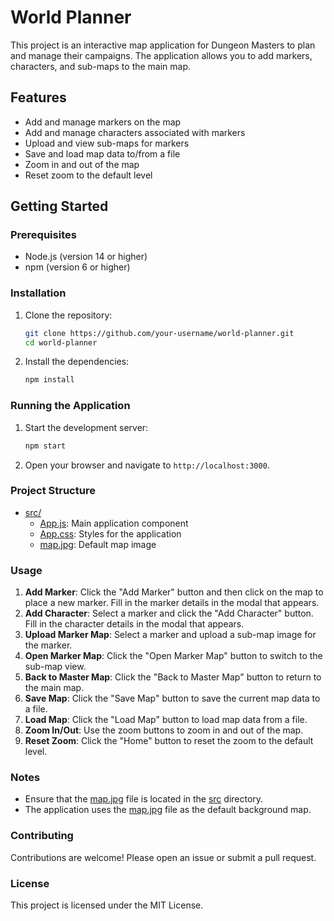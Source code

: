 # World Planner

This project is an interactive map application for Dungeon Masters to plan and manage their campaigns. The application allows you to add markers, characters, and sub-maps to the main map.

## Features

- Add and manage markers on the map
- Add and manage characters associated with markers
- Upload and view sub-maps for markers
- Save and load map data to/from a file
- Zoom in and out of the map
- Reset zoom to the default level

## Getting Started

### Prerequisites

- Node.js (version 14 or higher)
- npm (version 6 or higher)

### Installation

1. Clone the repository:

    ```bash
    git clone https://github.com/your-username/world-planner.git
    cd world-planner
    ```

2. Install the dependencies:

    ```bash
    npm install
    ```

### Running the Application

1. Start the development server:

    ```bash
    npm start
    ```

2. Open your browser and navigate to `http://localhost:3000`.

### Project Structure

- [src/](http://_vscodecontentref_/5)
  - [App.js](http://_vscodecontentref_/6): Main application component
  - [App.css](http://_vscodecontentref_/7): Styles for the application
  - [map.jpg](http://_vscodecontentref_/8): Default map image

### Usage

1. **Add Marker**: Click the "Add Marker" button and then click on the map to place a new marker. Fill in the marker details in the modal that appears.
2. **Add Character**: Select a marker and click the "Add Character" button. Fill in the character details in the modal that appears.
3. **Upload Marker Map**: Select a marker and upload a sub-map image for the marker.
4. **Open Marker Map**: Click the "Open Marker Map" button to switch to the sub-map view.
5. **Back to Master Map**: Click the "Back to Master Map" button to return to the main map.
6. **Save Map**: Click the "Save Map" button to save the current map data to a file.
7. **Load Map**: Click the "Load Map" button to load map data from a file.
8. **Zoom In/Out**: Use the zoom buttons to zoom in and out of the map.
9. **Reset Zoom**: Click the "Home" button to reset the zoom to the default level.

### Notes

- Ensure that the [map.jpg](http://_vscodecontentref_/9) file is located in the [src](http://_vscodecontentref_/10) directory.
- The application uses the [map.jpg](http://_vscodecontentref_/11) file as the default background map.

### Contributing

Contributions are welcome! Please open an issue or submit a pull request.

### License

This project is licensed under the MIT License.
